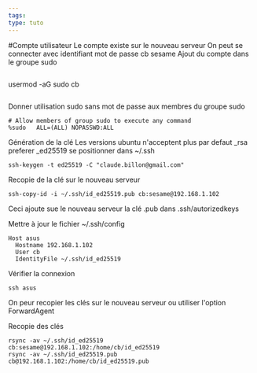 ```yaml
---
tags: 
type: tuto
---
```

#Compte utilisateur
Le compte existe sur le nouveau serveur 
On peut se connecter avec identifiant mot de passe cb sesame
Ajout du compte dans le groupe sudo
```
```
  usermod -aG sudo cb
```
```
Donner utilisation sudo sans mot de passe aux membres du groupe sudo


```
# Allow members of group sudo to execute any command
%sudo   ALL=(ALL) NOPASSWD:ALL
```
Génération de la clé 
Les versions ubuntu n'acceptent plus par defaut _rsa preferer _ed25519
se positionner dans ~/.ssh

```
ssh-keygen -t ed25519 -C "claude.billon@gmail.com"

```
Recopie de la clé sur le nouveau serveur

```
ssh-copy-id -i ~/.ssh/id_ed25519.pub cb:sesame@192.168.1.102
```

Ceci ajoute sue le nouveau serveur la clé .pub dans .ssh/autorizedkeys

Mettre à jour le fichier ~/.ssh/config

```
Host asus
  Hostname 192.168.1.102
  User cb
  IdentityFile ~/.ssh/id_ed25519
```

Vérifier la connexion

```
ssh asus
```

On peur recopier les clés sur le nouveau serveur ou utiliser l'option ForwardAgent

Recopie des clés

```
rsync -av ~/.ssh/id_ed25519 cb:sesame@192.168.1.102:/home/cb/id_ed25519
rsync -av ~/.ssh/id_ed25519.pub cb@192.168.1.102:/home/cb/id_ed25519.pub

```

